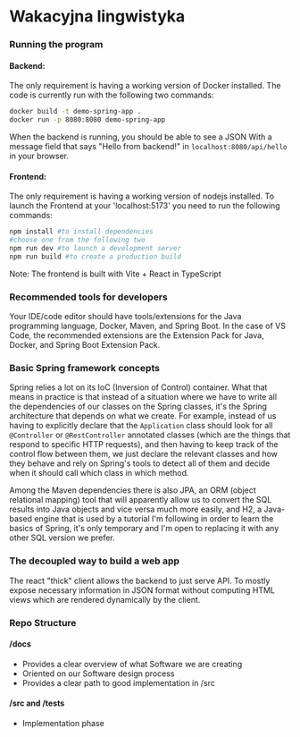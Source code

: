 # Wakacyjna lingwistyka

### Running the program
#### Backend:
The only requirement is having a working version of Docker installed.
The code is currently run with the following two commands:

```bash
docker build -t demo-spring-app .
docker run -p 8080:8080 demo-spring-app
```

When the backend is running, you should be able to see a JSON With a message field that says "Hello from backend!" in `localhost:8080/api/hello` in your browser.
#### Frontend:
The only requirement is having a working version of nodejs installed.
To launch the Frontend at your 'localhost:5173' you need to run the following commands:

```bash
npm install #to install dependencies
#choose one from the following two
npm run dev #to launch a development server
npm run build #to create a production build
```

Note: The frontend is built with Vite + React in TypeScript

### Recommended tools for developers

Your IDE/code editor should have tools/extensions for the Java programming language, Docker, Maven, and Spring Boot.
In the case of VS Code, the recommended extensions are the Extension Pack for Java, Docker, and Spring Boot Extension Pack.

### Basic Spring framework concepts

Spring relies a lot on its IoC (Inversion of Control) container.
What that means in practice is that instead of a situation where we have to write all the dependencies of our classes on the Spring classes, it's the Spring architecture that depends on what we create.
For example, instead of us having to explicitly declare that the `Application` class should look for all `@Controller` or `@RestController` annotated classes (which are the things that respond to specific HTTP requests), and then having to keep track of the control flow between them, we just declare the relevant classes and how they behave and rely on Spring's tools to detect all of them and decide when it should call which class in which method. 

Among the Maven dependencies there is also JPA, an ORM (object relational mapping) tool that will apparently allow us to convert the SQL results into Java objects and vice versa much more easily, and H2, a Java-based engine that is used by a tutorial I'm following in order to learn the basics of Spring, it's only temporary and I'm open to replacing it with any other SQL version we prefer.

### The decoupled way to build a web app

The react "thick" client allows the backend to just serve API. To mostly expose necessary information in JSON format without computing HTML views which are rendered dynamically by the client.


### Repo Structure 
#### /docs
 - Provides a clear overview of what Software we are creating
 - Oriented on our Software design process
 - Provides a clear path to good implementation in /src

#### /src and /tests
 - Implementation phase 
